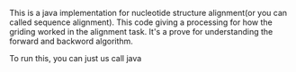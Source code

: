 This is a java implementation for nucleotide structure alignment(or you can called sequence alignment). This code giving a processing for how the griding worked in the alignment task. It's a prove for understanding the forward and backword algorithm.

To run this, you can just us call java